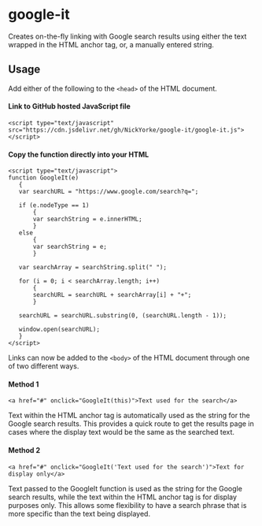# google-it
Creates on-the-fly linking with Google search results using either the text wrapped in the HTML anchor tag, or, a manually entered string.

## Usage
Add either of the following to the `<head>` of the HTML document.

#### Link to GitHub hosted JavaScript file
`<script type="text/javascript" src="https://cdn.jsdelivr.net/gh/NickYorke/google-it/google-it.js"></script>`

#### Copy the function directly into your HTML
 ```
<script type="text/javascript">
function GoogleIt(e)
	{
	var searchURL = "https://www.google.com/search?q=";

	if (e.nodeType == 1)
		{
		var searchString = e.innerHTML;
		}
	else
		{
		var searchString = e;
		}

	var searchArray = searchString.split(" ");

	for (i = 0; i < searchArray.length; i++)
		{
		searchURL = searchURL + searchArray[i] + "+";
		}

	searchURL = searchURL.substring(0, (searchURL.length - 1));

	window.open(searchURL);
	}
</script>
```

Links can now be added to the `<body>` of the HTML document through one of two different ways.

#### Method 1

`<a href="#" onclick="GoogleIt(this)">Text used for the search</a>`

Text within the HTML anchor tag is automatically used as the string for the Google search results. This provides a quick route to get the results page in cases where the display text would be the same as the searched text.

#### Method 2

`<a href="#" onclick="GoogleIt('Text used for the search')">Text for display only</a>`

Text passed to the GoogleIt function is used as the string for the Google search results, while the text within the HTML anchor tag is for display purposes only. This allows some flexibility to have a search phrase that is more specific than the text being displayed.
